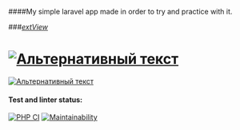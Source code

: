 ####My simple laravel app  made in order to try and practice with it.

###[_extView_](http://extview.herokuapp.com/)

[![Альтернативный текст](https://drive.google.com/file/d/1YhA27yncf9sr6898Ngcbdi9DUctvqvtZ/view?usp=sharing)](https://laravel.com/)
===================================
[![Альтернативный текст](https://maxdemarzidotcom.files.wordpress.com/2014/09/herokulogo.png)](https://devcenter.heroku.com/start)

#### Test and linter status:
[![PHP CI](https://github.com/GaiPalyan/php-project-lvl3/actions/workflows/lint.yml/badge.svg)](https://github.com/GaiPalyan/php-project-lvl3/actions/workflows/lint.yml)
[![Maintainability](https://api.codeclimate.com/v1/badges/5ac811854ae55cf030dd/maintainability)](https://codeclimate.com/github/GaiPalyan/php-project-lvl3/maintainability)

